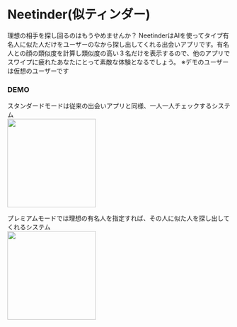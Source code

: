 # Neetinder(似ティンダー)
理想の相手を探し回るのはもうやめませんか？
NeetinderはAIを使ってタイプ有名人に似た人だけをユーザーのなから探し出してくれる出会いアプリです。有名人との顔の類似度を計算し類似度の高い３名だけを表示するので、他のアプリでスワイプに疲れたあなたにとって素敵な体験となるでしょう。
※デモのユーザーは仮想のユーザーです


### DEMO
 スタンダードモードは従来の出会いアプリと同様、一人一人チェックするシステム
<br>
<img src = "/standard.gif" width = 200>


 プレミアムモードでは理想の有名人を指定すれば、その人に似た人を探し出してくれるシステム
<br>
<img src = "/premium.gif" width = 200>

<br>
